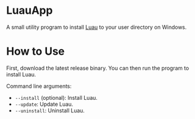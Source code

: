 # LuauApp

A small utility program to install [Luau](https://github.com/luau-lang/luau) to your user directory on Windows.

# How to Use

First, download the latest release binary. You can then run the program to install Luau.

Command line arguments:
* `--install` (optional): Install Luau.
* `--update`: Update Luau.
* `--uninstall`: Uninstall Luau.
